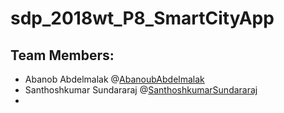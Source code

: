 # sdp_2018wt_P8_SmartCityApp
## Team Members:
* Abanob Abdelmalak @[AbanoubAbdelmalak](https://github.com/AbanoubAbdelmalak)
* Santhoshkumar Sundararaj @[SanthoshkumarSundararaj](https://github.com/SanthoshkumarSundararaj)
* 
